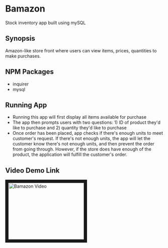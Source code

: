 # Bamazon
Stock inventory app built using mySQL

## Synopsis
Amazon-like store front where users can view items, prices, quantities to make purchases.

## NPM Packages 
- inquirer
- mysql

## Running App
- Running this app will first display all items available for purchase
- The app then prompts users with two questions: 1) ID of product they'd like to purchase and 2) quantity they'd like to purchase
- Once order has been placed, app checks if there's enough units to meet customer's request. If there's not enough units, the app will let the customer know there's not enough units, and then prevent the order from going through. However, if the store does have enough of the product, the application will fulfill the customer's order.

## Video Demo Link
<a href="http://www.youtube.com/watch?feature=player_embedded&v=a2Lk0XTpfqo
" target="_blank"><img src="http://img.youtube.com/vi/a2Lk0XTpfqo/0.jpg" 
alt="Bamazon Video" width="240" height="180" border="10" /></a>
